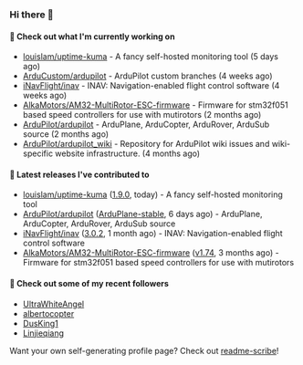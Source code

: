 ### Hi there 👋

#### 👷 Check out what I'm currently working on

- [louislam/uptime-kuma](https://github.com/louislam/uptime-kuma) - A fancy self-hosted monitoring tool (5 days ago)
- [ArduCustom/ardupilot](https://github.com/ArduCustom/ardupilot) - ArduPilot custom branches (4 weeks ago)
- [iNavFlight/inav](https://github.com/iNavFlight/inav) - INAV: Navigation-enabled flight control software (4 weeks ago)
- [AlkaMotors/AM32-MultiRotor-ESC-firmware](https://github.com/AlkaMotors/AM32-MultiRotor-ESC-firmware) - Firmware for stm32f051 based speed controllers for use with mutirotors (2 months ago)
- [ArduPilot/ardupilot](https://github.com/ArduPilot/ardupilot) - ArduPlane, ArduCopter, ArduRover, ArduSub source (2 months ago)
- [ArduPilot/ardupilot_wiki](https://github.com/ArduPilot/ardupilot_wiki) - Repository for ArduPilot wiki issues and wiki-specific website infrastructure. (4 months ago)

#### 🔭 Latest releases I've contributed to

- [louislam/uptime-kuma](https://github.com/louislam/uptime-kuma) ([1.9.0](https://github.com/louislam/uptime-kuma/releases/tag/1.9.0), today) - A fancy self-hosted monitoring tool
- [ArduPilot/ardupilot](https://github.com/ArduPilot/ardupilot) ([ArduPlane-stable](https://github.com/ArduPilot/ardupilot/releases/tag/ArduPlane-stable), 6 days ago) - ArduPlane, ArduCopter, ArduRover, ArduSub source
- [iNavFlight/inav](https://github.com/iNavFlight/inav) ([3.0.2](https://github.com/iNavFlight/inav/releases/tag/3.0.2), 1 month ago) - INAV: Navigation-enabled flight control software
- [AlkaMotors/AM32-MultiRotor-ESC-firmware](https://github.com/AlkaMotors/AM32-MultiRotor-ESC-firmware) ([v1.74](https://github.com/AlkaMotors/AM32-MultiRotor-ESC-firmware/releases/tag/v1.74), 3 months ago) - Firmware for stm32f051 based speed controllers for use with mutirotors

#### 👯 Check out some of my recent followers

- [UltraWhiteAngel](https://github.com/UltraWhiteAngel)
- [albertocopter](https://github.com/albertocopter)
- [DusKing1](https://github.com/DusKing1)
- [Linjieqiang](https://github.com/Linjieqiang)

Want your own self-generating profile page? Check out [readme-scribe](https://github.com/muesli/readme-scribe)!
